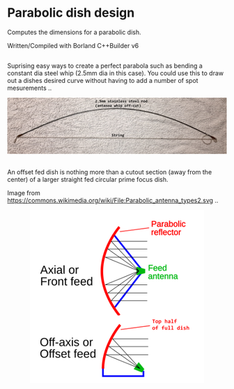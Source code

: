 # Parabolic dish design
Computes the dimensions for a parabolic dish.

Written/Compiled with Borland C++Builder v6

##

Suprising easy ways to create a perfect parabola such as bending a constant dia steel whip (2.5mm dia in this case).
You could use this to draw out a dishes desired curve without having to add a number of spot mesurements ..

<div align="center">
<img src="/Bent_steel_rod.png">
</div>

##

An offset fed dish is nothing more than a cutout section (away from the center) of a larger straight fed circular prime focus dish.

Image from https://commons.wikimedia.org/wiki/File:Parabolic_antenna_types2.svg ..

<div align="center">
<img src="/Offset_feed.png" width="400">
</div>
